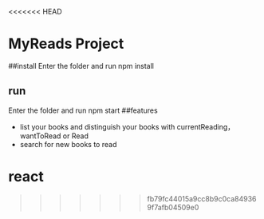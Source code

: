 <<<<<<< HEAD
# MyReads Project
##install
Enter the folder and run npm install
## run
Enter the folder and run npm start
##features
* list your books and distinguish your books with currentReading， wantToRead or Read
* search for new books to read

# react
>>>>>>> fb79fc44015a9cc8b9c0ca849369f7afb04509e0
